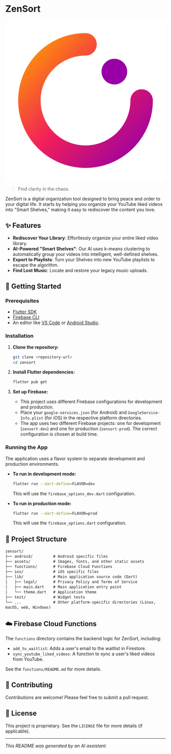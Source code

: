 # ZenSort

![ZenSort Logo](assets/images/zensort_logo.png)

> Find clarity in the chaos.

ZenSort is a digital organization tool designed to bring peace and order to your digital life. It starts by helping you organize your YouTube liked videos into "Smart Shelves," making it easy to rediscover the content you love.

## ✨ Features

-   **Rediscover Your Library**: Effortlessly organize your entire liked video library.
-   **AI-Powered "Smart Shelves"**: Our AI uses k-means clustering to automatically group your videos into intelligent, well-defined shelves.
-   **Export to Playlists**: Turn your Shelves into new YouTube playlists to escape the algorithm.
-   **Find Lost Music**: Locate and restore your legacy music uploads.

## 🚀 Getting Started

### Prerequisites

-   [Flutter SDK](https://flutter.dev/docs/get-started/install)
-   [Firebase CLI](https://firebase.google.com/docs/cli)
-   An editor like [VS Code](https://code.visualstudio.com/) or [Android Studio](https://developer.android.com/studio).

### Installation

1.  **Clone the repository:**
    ```sh
    git clone <repository-url>
    cd zensort
    ```

2.  **Install Flutter dependencies:**
    ```sh
    flutter pub get
    ```

3.  **Set up Firebase:**
    - This project uses different Firebase configurations for development and production.
    - Place your `google-services.json` (for Android) and `GoogleService-Info.plist` (for iOS) in the respective platform directories.
    - The app uses two different Firebase projects: one for development (`zensort-dev`) and one for production (`zensort-prod`). The correct configuration is chosen at build time.

### Running the App

The application uses a flavor system to separate development and production environments.

-   **To run in development mode:**
    ```sh
    flutter run --dart-define=FLAVOR=dev
    ```
    This will use the `firebase_options_dev.dart` configuration.

-   **To run in production mode:**
    ```sh
    flutter run --dart-define=FLAVOR=prod
    ```
    This will use the `firebase_options.dart` configuration.

## 📁 Project Structure

```
zensort/
├── android/         # Android specific files
├── assets/          # Images, fonts, and other static assets
├── functions/       # Firebase Cloud Functions
├── ios/             # iOS specific files
├── lib/             # Main application source code (Dart)
│   ├── legal/       # Privacy Policy and Terms of Service
│   ├── main.dart    # Main application entry point
│   └── theme.dart   # Application theme
├── test/            # Widget tests
└── ...              # Other platform-specific directories (Linux, macOS, web, Windows)
```

## ☁️ Firebase Cloud Functions

The `functions` directory contains the backend logic for ZenSort, including:
- `add_to_waitlist`: Adds a user's email to the waitlist in Firestore.
- `sync_youtube_liked_videos`: A function to sync a user's liked videos from YouTube.

See the `functions/README.md` for more details.

## 🤝 Contributing

Contributions are welcome! Please feel free to submit a pull request.

## 📄 License

This project is proprietary. See the `LICENSE` file for more details (if applicable).

---

_This README was generated by an AI assistant._
